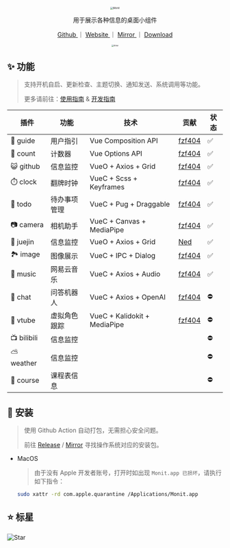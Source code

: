 <!--
 * @Author: fzf404
 * @Date: 2022-06-18 17:15:15
 * @LastEditors: fzf404 me@fzf404.art
 * @LastEditTime: 2023-04-20 21:22:19
 * @Description: 应用介绍
-->

<p align="center">
  <a href="https://monit.fzf404.art/" target="_blank">
    <img src="https://img.fzf404.art/monit/logo.webp" alt="Monit" style="zoom:40%;"/>
  </a>
</p>

<p align="center">用于展示各种信息的桌面小组件</p>

<p align="center">
  <a href="https://github.com/fzf404/Monit"> Github </a> ｜
  <a href="https://monit.fzf404.art/"> Website </a> ｜
  <a href="https://cloud.fzf404.art/release/monit"> Mirror </a> ｜
  <a href="https://github.com/fzf404/Monit/releases"> Download </a>
</p>

<p align="center">
  <img src="https://img.fzf404.art/monit/v0.7.0.webp" alt="show" style="zoom:30%;" />
</p>

## ✨ 功能

> 支持开机自启、更新检查、主题切换、通知发送、系统调用等功能。
>
> 更多请前往：[使用指南](https://monit.fzf404.art/#/zh/01-guide) & [开发指南](https://monit.fzf404.art/#/zh/03-develop)

| 插件        | 功能         | 技术                         | 贡献                                  | 状态 |
| ----------- | ------------ | ---------------------------- | ------------------------------------- | ---- |
| 👏 guide    | 用户指引     | Vue Composition API          | [fzf404](https://github.com/fzf404)   | ✅   |
| 🔘 count    | 计数器       | Vue Options API              | [fzf404](https://github.com/fzf404)   | ✅   |
| 😺 github   | 信息监控     | VueO + Axios + Grid          | [fzf404](https://github.com/fzf404)   | ✅   |
| ⏱️ clock    | 翻牌时钟     | VueC + Scss + Keyframes      | [fzf404](https://github.com/fzf404)   | ✅   |
| 📝 todo     | 待办事项管理 | VueC + Pug + Draggable       | [fzf404](https://github.com/fzf404)   | ✅   |
| 📷 camera   | 相机助手     | VueC + Canvas + MediaPipe    | [fzf404](https://github.com/fzf404)   | ✅   |
| 🏅 juejin   | 信息监控     | VueO + Axios + Grid          | [Ned](https://github.com/wangenze267) | ✅   |
| 🏞️ image    | 图像展示     | VueC + IPC + Dialog          | [fzf404](https://github.com/fzf404)   | ✅   |
| 🎵 music    | 网易云音乐   | VueC + Axios + Audio         | [fzf404](https://github.com/fzf404)   | ✅   |
| 💬 chat     | 问答机器人   | VueC + Axios + OpenAI        | [fzf404](https://github.com/fzf404)   | ⛔️  |
| 🤖 vtube    | 虚拟角色跟踪 | VueC + Kalidokit + MediaPipe | [fzf404](https://github.com/fzf404)   | ⛔️  |
| 📺 bilibili | 信息监控     |                              |                                       | ⛔️  |
| ⛅ weather  | 信息监控     |                              |                                       | ⛔️  |
| 📅 course   | 课程表信息   |                              |                                       | ⛔️  |

## 🎁 安装

> 使用 Github Action 自动打包，无需担心安全问题。
>
> 前往 [Release](https://github.com/fzf404/Monit/releases) / [Mirror](https://cloud.fzf404.art/release/monit) 寻找操作系统对应的安装包。

- MacOS

  > 由于没有 Apple 开发者账号，打开时如出现 `Monit.app 已损坏`，请执行如下指令：

  ```bash
  sudo xattr -rd com.apple.quarantine /Applications/Monit.app
  ```

## ⭐ 标星

![Star](https://api.star-history.com/svg?repos=fzf404/Monit&type=Date)
